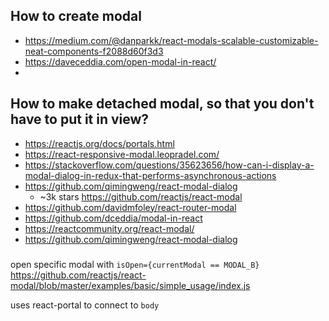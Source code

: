 ## How to create modal

- https://medium.com/@danparkk/react-modals-scalable-customizable-neat-components-f2088d60f3d3
- https://daveceddia.com/open-modal-in-react/
- 

## How to make detached modal, so that you don't have to put it in view?

- https://reactjs.org/docs/portals.html
- https://react-responsive-modal.leopradel.com/
- https://stackoverflow.com/questions/35623656/how-can-i-display-a-modal-dialog-in-redux-that-performs-asynchronous-actions
- https://github.com/qimingweng/react-modal-dialog
  - ~3k stars https://github.com/reactjs/react-modal
- https://github.com/davidmfoley/react-router-modal
- https://github.com/dceddia/modal-in-react
- https://reactcommunity.org/react-modal/
- https://github.com/qimingweng/react-modal-dialog

###

open specific modal with `isOpen={currentModal == MODAL_B}` https://github.com/reactjs/react-modal/blob/master/examples/basic/simple_usage/index.js

uses react-portal to connect to `body`